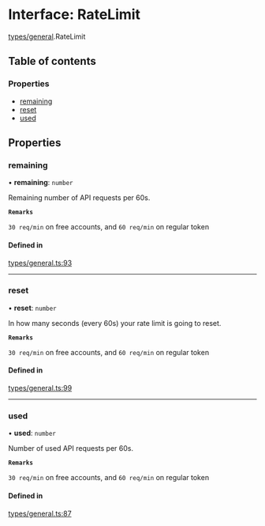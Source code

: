 # Interface: RateLimit

[types/general](../modules/types_general.md).RateLimit

## Table of contents

### Properties

- [remaining](types_general.RateLimit.md#remaining)
- [reset](types_general.RateLimit.md#reset)
- [used](types_general.RateLimit.md#used)

## Properties

### remaining

• **remaining**: `number`

Remaining number of API requests per 60s.

**`Remarks`**

`30 req/min` on free accounts, and `60 req/min` on regular token

#### Defined in

[types/general.ts:93](https://github.com/jameslinimk/unofficial-valorant-api/blob/fe67431/package/src/types/general.ts#L93)

___

### reset

• **reset**: `number`

In how many seconds (every 60s) your rate limit is going to reset.

**`Remarks`**

`30 req/min` on free accounts, and `60 req/min` on regular token

#### Defined in

[types/general.ts:99](https://github.com/jameslinimk/unofficial-valorant-api/blob/fe67431/package/src/types/general.ts#L99)

___

### used

• **used**: `number`

Number of used API requests per 60s.

**`Remarks`**

`30 req/min` on free accounts, and `60 req/min` on regular token

#### Defined in

[types/general.ts:87](https://github.com/jameslinimk/unofficial-valorant-api/blob/fe67431/package/src/types/general.ts#L87)
